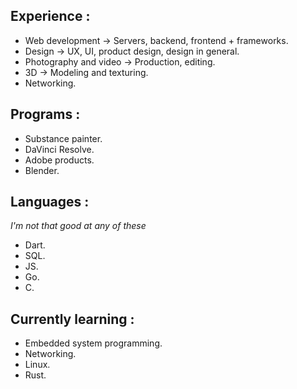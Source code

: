 ## Experience : ##

- Web development -> Servers, backend, frontend + frameworks.
- Design -> UX, UI, product design, design in general.
- Photography and video -> Production, editing.
- 3D -> Modeling and texturing.
- Networking.

## Programs : ##

- Substance painter.
- DaVinci Resolve.
- Adobe products.
- Blender.

## Languages : ##
*I'm not that good at any of these*

- Dart.
- SQL.
- JS.
- Go.
- C.

## Currently learning : ##

- Embedded system programming.
- Networking.
- Linux.
- Rust.
